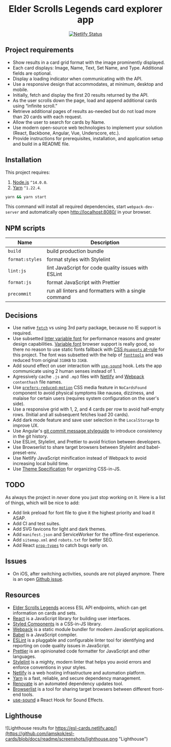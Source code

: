 <div align="center">
  <h1>Elder Scrolls Legends card explorer app</h1>
  
  <p>
    <a href="https://app.netlify.com/sites/esl-cards/deploys">
      <img src="https://api.netlify.com/api/v1/badges/e480a039-7119-445f-9946-084c41330c86/deploy-status" alt="Netlify Status">
    </a>
  </p>
</div>

## Project requirements

* Show results in a card grid format with the image prominently displayed.
* Each card displays: Image, Name, Text, Set Name, and Type. Additional fields are optional.
* Display a loading indicator when communicating with the API.
* Use a responsive design that accommodates, at minimum, desktop and mobile.
* Initially, fetch and display the first 20 results returned by the API.
* As the user scrolls down the page, load and append additional cards using “infinite scroll.”
* Retrieve additional pages of results as-needed but do not load more than 20 cards with
each request.
* Allow the user to search for cards by Name.
* Use modern open-source web technologies to implement your solution (React, Backbone,
Angular, Vue, Underscore, etc.).
* Provide instructions for prerequisites, installation, and application setup and build in a
README file.

## Installation

This project requires: 

  1. [Node.js](https://nodejs.org/en/download/) `^14.0.0`.
  2. [Yarn](https://classic.yarnpkg.com/en/docs/install/#mac-stable) `^1.22.4`.

```bash
yarn && yarn start
```

This command will install all required dependencies, start `webpack-dev-server` and automatically open [http://localhost:8080/](http://localhost:8080/) in your browser.

## NPM scripts

Name | Description
---|---
`build` | build production bundle
`format:styles` | format styles with Stylelint
`lint:js` | lint JavaScript for code quality issues with ESLint
`format:js` | format JavaScript with Prettier
`precommit` | run all linters and formatters with a single command

## Decisions

* Use native [`fetch`](https://caniuse.com/#feat=fetch) vs using 3rd party package, because no IE support is required.
* Use subsetted [Inter variable font](https://github.com/rsms/inter/releases) for performance reasons and greater design capabilities. [Variable font](https://caniuse.com/#feat=variable-fonts) browser support is really good, so there no reason to use static fonts fallback with [CSS `@suppots` at-rule](https://developer.mozilla.org/en-US/docs/Web/CSS/@supports) for this project. The font was subsetted with the help of [`fonttools`](https://github.com/fonttools/fonttools) and was reduced from original `318KB` to `31KB`.
* Add sound effect on user interaction with [`use-sound`](https://github.com/joshwcomeau/use-sound) hook. Lets the app communicate using 2 human senses instead of 1.
* Agressively cache `.js` and `.mp3` files with [Netlify](https://docs.netlify.com/routing/headers/#syntax-for-the-netlify-configuration-file) and [Webpack](https://webpack.js.org/guides/caching/#output-filenames) `contenthash` file names.
* Use [`prefers-reduced-motion`](https://developer.mozilla.org/en-US/docs/Web/CSS/@media/prefers-reduced-motion) CSS media feature in `NoCardsFound` component to avoid physical symptoms like nausea, dizziness, and malaise for certain users (requires system configuration on the user's side).
* Use a responsive grid with 1, 2, and 4 cards per row to avoid half-empty rows. (Initial and all subsequent fetches load 20 cards).
* Add dark mode feature and save user selection in the `LocalStorage` to improve UX.
* Use Angular's [git commit message styleguide](https://github.com/angular/angular/blob/master/CONTRIBUTING.md#-commit-message-guidelines) to introduce consistency in the git history.
* Use ESLint, Stylelint, and Prettier to avoid friction between developers.
* Use Browserlist to share target browsers between Stylelint and babel-preset-env.
* Use Netlify JavaScript minification instead of Webpack to avoid increasing local build time.
* Use [Theme Specification](https://theme-ui.com/theme-spec) for organizing CSS-in-JS.

## TODO

As always the project in _never_ done you just stop working on it. Here is a list of things, which will be nice to add:

* Add link preload for font file to give it the highest priority and load it ASAP.
* Add CI and test suites. 
* Add SVG favicons for light and dark themes.
* Add `manifest.json` and ServiceWorker for the offline-first experience.
* Add `sitemap.xml` and `robots.txt` for better SEO.
* Add React [`prop-types`](https://github.com/facebook/prop-types) to catch bugs early on.

## Issues

* On iOS, after switching activities, sounds are not played anymore. There is an open [Github issue](https://github.com/joshwcomeau/use-sound/issues/15).

## Resources

* [Elder Scrolls Legends](https://docs.elderscrollslegends.io) access ESL API endpoints, which can get information on cards and sets.
* [React](https://reactjs.org/docs/getting-started.html) is a JavaScript library for building user interfaces.
* [Styled Components](https://styled-components.com/docs) is a CSS-in-JS library.
* [Webpack](https://webpack.js.org/concepts) is a static module bundler for modern JavaScript applications.
* [Babel](https://babeljs.io/docs/en/) is a JavaScript compiler. 
* [ESLint](https://eslint.org/docs/user-guide/getting-started) is a pluggable and configurable linter tool for identifying and reporting on code quality issues in JavaScript.
* [Prettier](https://prettier.io/docs/en/install.html) is an opinionated code formatter for JavaScript and other languages.
* [Stylelint](https://stylelint.io) is a mighty, modern linter that helps you avoid errors and enforce conventions in your styles.
* [Netlify](https://docs.netlify.com) is a web hosting infrastructure and automation platform.
* [Yarn](https://yarnpkg.com/) is a fast, reliable, and secure dependency management.
* [Renovate](https://github.com/renovatebot/renovate) is an automated dependency updates tool.
* [Browserlist](https://github.com/browserslist/browserslist) is a tool for sharing target browsers between different front-end tools.
* [use-sound](https://github.com/joshwcomeau/use-sound) a React Hook for Sound Effects.

## Lighthouse

![Lighthouse results for https://esl-cards.netlify.app/](https://github.com/iamskok/esl-cards/blob/docs/readme/screenshots/lighthouse.png "Lighthouse")
